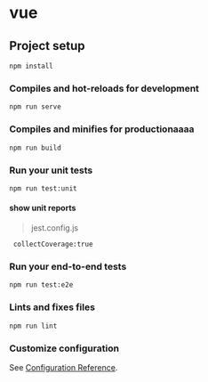 # vue

## Project setup
```
npm install
```

### Compiles and hot-reloads for development
```
npm run serve
```

### Compiles and minifies for productionaaaa
```
npm run build
```

### Run your unit tests
```
npm run test:unit
```
#### show unit reports
> jest.config.js
```
 collectCoverage:true
```

### Run your end-to-end tests
```
npm run test:e2e
```

### Lints and fixes files
```
npm run lint
```

### Customize configuration
See [Configuration Reference](https://cli.vuejs.org/config/).
